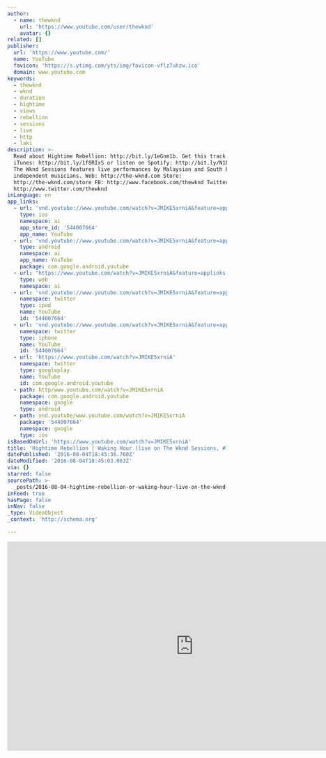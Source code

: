 ```yaml
---
author:
  - name: thewknd
    url: 'https://www.youtube.com/user/thewknd'
    avatar: {}
related: []
publisher:
  url: 'https://www.youtube.com/'
  name: YouTube
  favicon: 'https://s.ytimg.com/yts/img/favicon-vflz7uhzw.ico'
  domain: www.youtube.com
keywords:
  - thewknd
  - wknd
  - duration
  - hightime
  - views
  - rebellion
  - sessions
  - live
  - http
  - laki
description: >-
  Read about Hightime Rebellion: http://bit.ly/1eGnm1b. Get this track on
  iTunes: http://bit.ly/1f8RIxS or listen on Spotify: http://bit.ly/N1EhFj ---
  The Wknd Sessions features live performances by Malaysian and South East Asian
  independent musicians. Web: http://the-wknd.com Store:
  http://the-wknd.com/store FB: http://www.facebook.com/thewknd Twitter:
  http://www.twitter.com/thewknd
inLanguage: en
app_links:
  - url: 'vnd.youtube://www.youtube.com/watch?v=JMIKE5xrniA&feature=applinks'
    type: ios
    namespace: ai
    app_store_id: '544007664'
    app_name: YouTube
  - url: 'vnd.youtube://www.youtube.com/watch?v=JMIKE5xrniA&feature=applinks'
    type: android
    namespace: ai
    app_name: YouTube
    package: com.google.android.youtube
  - url: 'https://www.youtube.com/watch?v=JMIKE5xrniA&feature=applinks'
    type: web
    namespace: ai
  - url: 'vnd.youtube://www.youtube.com/watch?v=JMIKE5xrniA&feature=applinks'
    namespace: twitter
    type: ipad
    name: YouTube
    id: '544007664'
  - url: 'vnd.youtube://www.youtube.com/watch?v=JMIKE5xrniA&feature=applinks'
    namespace: twitter
    type: iphone
    name: YouTube
    id: '544007664'
  - url: 'https://www.youtube.com/watch?v=JMIKE5xrniA'
    namespace: twitter
    type: googleplay
    name: YouTube
    id: com.google.android.youtube
  - path: http/www.youtube.com/watch?v=JMIKE5xrniA
    package: com.google.android.youtube
    namespace: google
    type: android
  - path: vnd.youtube/www.youtube.com/watch?v=JMIKE5xrniA
    package: '544007664'
    namespace: google
    type: ios
isBasedOnUrl: 'https://www.youtube.com/watch?v=JMIKE5xrniA'
title: 'Hightime Rebellion | Waking Hour (live on The Wknd Sessions, #74)'
datePublished: '2016-08-04T18:45:36.760Z'
dateModified: '2016-08-04T18:45:03.063Z'
via: {}
starred: false
sourcePath: >-
  _posts/2016-08-04-hightime-rebellion-or-waking-hour-live-on-the-wknd-sessions.md
inFeed: true
hasPage: false
inNav: false
_type: VideoObject
_context: 'http://schema.org'

---
```

<iframe src="https://cdn.embedly.com/widgets/media.html?src=https%3A%2F%2Fwww.youtube.com%2Fembed%2FJMIKE5xrniA%3Ffeature%3Doembed&amp;url=http%3A%2F%2Fwww.youtube.com%2Fwatch%3Fv%3DJMIKE5xrniA&amp;image=https%3A%2F%2Fi.ytimg.com%2Fvi%2FJMIKE5xrniA%2Fhqdefault.jpg&amp;key=b7d04c9b404c499eba89ee7072e1c4f7&amp;type=text%2Fhtml&amp;schema=youtube" width="854" height="480" scrolling="no" frameborder="0" allowfullscreen="" style=""></iframe>